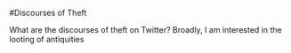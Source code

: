 #Discourses of Theft

What are the discourses of theft on Twitter? Broadly, I am interested in the looting of antiquities